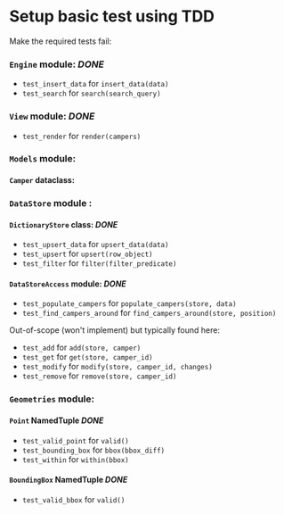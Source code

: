 # Setup basic test using TDD

Make the required tests fail:

### `Engine` module: *DONE*

- `test_insert_data` for `insert_data(data)`
- `test_search` for `search(search_query)`

### `View` module: *DONE*

- `test_render` for `render(campers)`

### `Models` module:

#### `Camper` dataclass:

### `DataStore` module :

#### `DictionaryStore` class: *DONE*

- `test_upsert_data` for `upsert_data(data)`
- `test_upsert` for `upsert(row_object)`
- `test_filter` for `filter(filter_predicate)`

#### `DataStoreAccess` module: *DONE*

- `test_populate_campers` for `populate_campers(store, data)`
- `test_find_campers_around` for `find_campers_around(store, position)`

Out-of-scope (won't implement) but typically found here:

- `test_add` for `add(store, camper)`
- `test_get` for `get(store, camper_id)`
- `test_modify` for `modify(store, camper_id, changes)`
- `test_remove` for `remove(store, camper_id)`

### `Geometries` module:

#### `Point` NamedTuple *DONE*

- `test_valid_point` for `valid()`
- `test_bounding_box` for `bbox(bbox_diff)`
- `test_within` for `within(bbox)`

#### `BoundingBox` NamedTuple *DONE*

- `test_valid_bbox` for `valid()`

